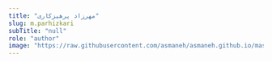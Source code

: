 ```yaml
--- 
title: "مهرزاد پرهیزکاری" 
slug: m.parhizkari 
subTitle: "null" 
role: "author" 
image: "https://raw.githubusercontent.com/asmaneh/asmaneh.github.io/master/assets/img/authors/m.parhizkari.jfif" 
--- 
```

